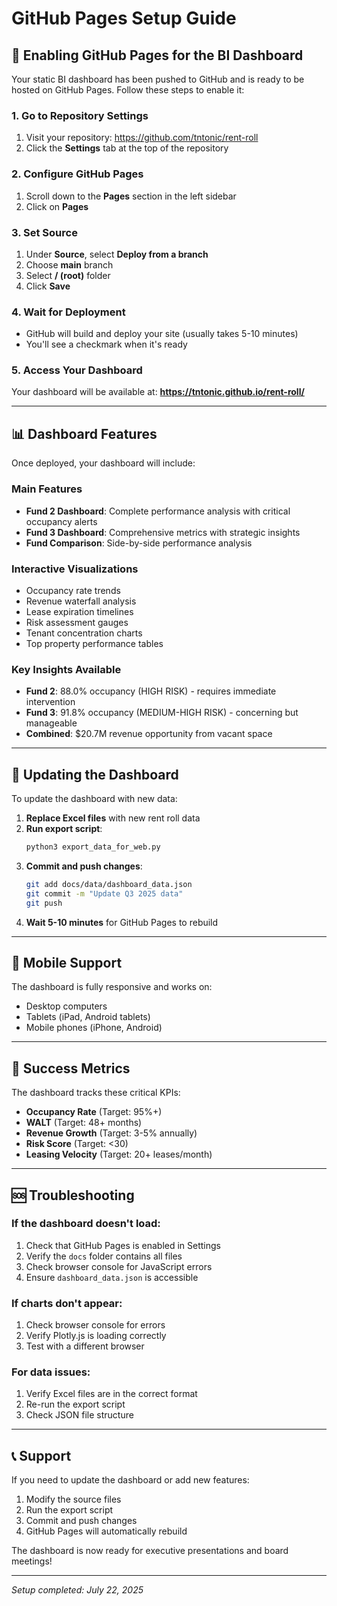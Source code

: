# GitHub Pages Setup Guide

## 🚀 Enabling GitHub Pages for the BI Dashboard

Your static BI dashboard has been pushed to GitHub and is ready to be hosted on GitHub Pages. Follow these steps to enable it:

### 1. Go to Repository Settings
1. Visit your repository: https://github.com/tntonic/rent-roll
2. Click the **Settings** tab at the top of the repository

### 2. Configure GitHub Pages
1. Scroll down to the **Pages** section in the left sidebar
2. Click on **Pages**

### 3. Set Source
1. Under **Source**, select **Deploy from a branch**
2. Choose **main** branch
3. Select **/ (root)** folder
4. Click **Save**

### 4. Wait for Deployment
- GitHub will build and deploy your site (usually takes 5-10 minutes)
- You'll see a checkmark when it's ready

### 5. Access Your Dashboard
Your dashboard will be available at:
**https://tntonic.github.io/rent-roll/**

---

## 📊 Dashboard Features

Once deployed, your dashboard will include:

### Main Features
- **Fund 2 Dashboard**: Complete performance analysis with critical occupancy alerts
- **Fund 3 Dashboard**: Comprehensive metrics with strategic insights  
- **Fund Comparison**: Side-by-side performance analysis

### Interactive Visualizations
- Occupancy rate trends
- Revenue waterfall analysis
- Lease expiration timelines
- Risk assessment gauges
- Tenant concentration charts
- Top property performance tables

### Key Insights Available
- **Fund 2**: 88.0% occupancy (HIGH RISK) - requires immediate intervention
- **Fund 3**: 91.8% occupancy (MEDIUM-HIGH RISK) - concerning but manageable
- **Combined**: $20.7M revenue opportunity from vacant space

---

## 🔧 Updating the Dashboard

To update the dashboard with new data:

1. **Replace Excel files** with new rent roll data
2. **Run export script**:
   ```bash
   python3 export_data_for_web.py
   ```
3. **Commit and push changes**:
   ```bash
   git add docs/data/dashboard_data.json
   git commit -m "Update Q3 2025 data"
   git push
   ```
4. **Wait 5-10 minutes** for GitHub Pages to rebuild

---

## 📱 Mobile Support

The dashboard is fully responsive and works on:
- Desktop computers
- Tablets (iPad, Android tablets)
- Mobile phones (iPhone, Android)

---

## 🎯 Success Metrics

The dashboard tracks these critical KPIs:
- **Occupancy Rate** (Target: 95%+)
- **WALT** (Target: 48+ months) 
- **Revenue Growth** (Target: 3-5% annually)
- **Risk Score** (Target: <30)
- **Leasing Velocity** (Target: 20+ leases/month)

---

## 🆘 Troubleshooting

### If the dashboard doesn't load:
1. Check that GitHub Pages is enabled in Settings
2. Verify the `docs` folder contains all files
3. Check browser console for JavaScript errors
4. Ensure `dashboard_data.json` is accessible

### If charts don't appear:
1. Check browser console for errors
2. Verify Plotly.js is loading correctly
3. Test with a different browser

### For data issues:
1. Verify Excel files are in the correct format
2. Re-run the export script
3. Check JSON file structure

---

## 📞 Support

If you need to update the dashboard or add new features:
1. Modify the source files
2. Run the export script
3. Commit and push changes
4. GitHub Pages will automatically rebuild

The dashboard is now ready for executive presentations and board meetings!

---

*Setup completed: July 22, 2025*